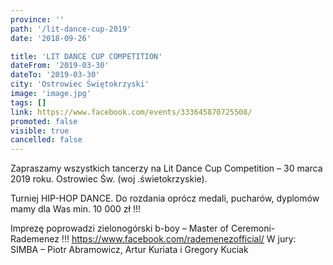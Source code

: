 ```yaml
---
province: ''
path: '/lit-dance-cup-2019'
date: '2018-09-26'

title: 'LIT DANCE CUP COMPETITION'
dateFrom: '2019-03-30'
dateTo: '2019-03-30'
city: 'Ostrowiec Świętokrzyski'
image: 'image.jpg'
tags: []
link: https://www.facebook.com/events/333645870725508/
promoted: false
visible: true
cancelled: false
---
```

Zapraszamy wszystkich tancerzy na Lit Dance Cup Competition – 30 marca 2019 roku. Ostrowiec Św. (woj
.świetokrzyskie).

Turniej HIP-HOP DANCE. Do rozdania oprócz medali, pucharów, dyplomów mamy dla Was min. 10 000 zł !!!

Imprezę poprowadzi zielonogórski b-boy – Master of Ceremoni- Rademenez !!! https://www.facebook.com/rademenezofficial/ W jury: SIMBA – Piotr Abramowicz, Artur Kuriata i Gregory Kuciak
